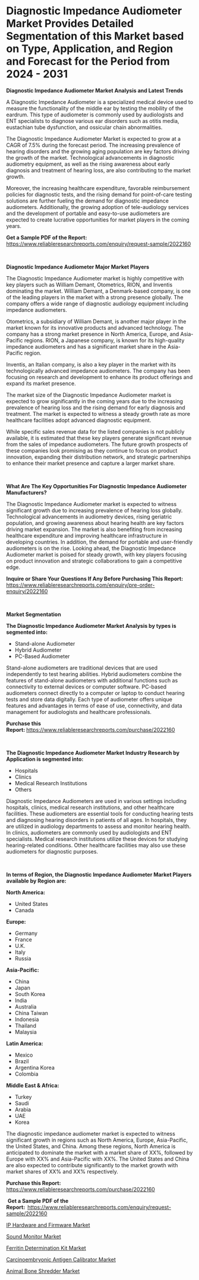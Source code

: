 <p><h1>Diagnostic Impedance Audiometer Market Provides Detailed Segmentation of this Market based on Type, Application, and Region and Forecast for the Period from 2024 - 2031</h1></p><p><strong>Diagnostic Impedance Audiometer Market Analysis and Latest Trends</strong></p>
<p><p>A Diagnostic Impedance Audiometer is a specialized medical device used to measure the functionality of the middle ear by testing the mobility of the eardrum. This type of audiometer is commonly used by audiologists and ENT specialists to diagnose various ear disorders such as otitis media, eustachian tube dysfunction, and ossicular chain abnormalities.</p><p>The Diagnostic Impedance Audiometer Market is expected to grow at a CAGR of 7.5% during the forecast period. The increasing prevalence of hearing disorders and the growing aging population are key factors driving the growth of the market. Technological advancements in diagnostic audiometry equipment, as well as the rising awareness about early diagnosis and treatment of hearing loss, are also contributing to the market growth.</p><p>Moreover, the increasing healthcare expenditure, favorable reimbursement policies for diagnostic tests, and the rising demand for point-of-care testing solutions are further fueling the demand for diagnostic impedance audiometers. Additionally, the growing adoption of tele-audiology services and the development of portable and easy-to-use audiometers are expected to create lucrative opportunities for market players in the coming years.</p></p>
<p><strong>Get a Sample PDF of the Report:&nbsp;</strong> <a href="https://www.reliableresearchreports.com/enquiry/request-sample/2022160">https://www.reliableresearchreports.com/enquiry/request-sample/2022160</a></p>
<p>&nbsp;</p>
<p><strong>Diagnostic Impedance Audiometer Major Market Players</strong></p>
<p><p>The Diagnostic Impedance Audiometer market is highly competitive with key players such as William Demant, Otometrics, RION, and Inventis dominating the market. William Demant, a Denmark-based company, is one of the leading players in the market with a strong presence globally. The company offers a wide range of diagnostic audiology equipment including impedance audiometers.</p><p>Otometrics, a subsidiary of William Demant, is another major player in the market known for its innovative products and advanced technology. The company has a strong market presence in North America, Europe, and Asia-Pacific regions. RION, a Japanese company, is known for its high-quality impedance audiometers and has a significant market share in the Asia-Pacific region.</p><p>Inventis, an Italian company, is also a key player in the market with its technologically advanced impedance audiometers. The company has been focusing on research and development to enhance its product offerings and expand its market presence.</p><p>The market size of the Diagnostic Impedance Audiometer market is expected to grow significantly in the coming years due to the increasing prevalence of hearing loss and the rising demand for early diagnosis and treatment. The market is expected to witness a steady growth rate as more healthcare facilities adopt advanced diagnostic equipment.</p><p>While specific sales revenue data for the listed companies is not publicly available, it is estimated that these key players generate significant revenue from the sales of impedance audiometers. The future growth prospects of these companies look promising as they continue to focus on product innovation, expanding their distribution network, and strategic partnerships to enhance their market presence and capture a larger market share.</p></p>
<p>&nbsp;</p>
<p><strong>What Are The Key Opportunities For Diagnostic Impedance Audiometer Manufacturers?</strong></p>
<p><p>The Diagnostic Impedance Audiometer market is expected to witness significant growth due to increasing prevalence of hearing loss globally. Technological advancements in audiometry devices, rising geriatric population, and growing awareness about hearing health are key factors driving market expansion. The market is also benefiting from increasing healthcare expenditure and improving healthcare infrastructure in developing countries. In addition, the demand for portable and user-friendly audiometers is on the rise. Looking ahead, the Diagnostic Impedance Audiometer market is poised for steady growth, with key players focusing on product innovation and strategic collaborations to gain a competitive edge.</p></p>
<p><strong>Inquire or Share Your Questions If Any Before Purchasing This Report:</strong> <a href="https://www.reliableresearchreports.com/enquiry/pre-order-enquiry/2022160">https://www.reliableresearchreports.com/enquiry/pre-order-enquiry/2022160</a></p>
<p>&nbsp;</p>
<p><strong>Market Segmentation</strong></p>
<p><strong>The Diagnostic Impedance Audiometer Market Analysis by types is segmented into:</strong></p>
<p><ul><li>Stand-alone Audiometer</li><li>Hybrid Audiometer</li><li>PC-Based Audiometer</li></ul></p>
<p><p>Stand-alone audiometers are traditional devices that are used independently to test hearing abilities. Hybrid audiometers combine the features of stand-alone audiometers with additional functions such as connectivity to external devices or computer software. PC-based audiometers connect directly to a computer or laptop to conduct hearing tests and store data digitally. Each type of audiometer offers unique features and advantages in terms of ease of use, connectivity, and data management for audiologists and healthcare professionals.</p></p>
<p><strong>Purchase this Report:&nbsp;</strong><a href="https://www.reliableresearchreports.com/purchase/2022160">https://www.reliableresearchreports.com/purchase/2022160</a></p>
<p>&nbsp;</p>
<p><strong>The Diagnostic Impedance Audiometer Market Industry Research by Application is segmented into:</strong></p>
<p><ul><li>Hospitals</li><li>Clinics</li><li>Medical Research Institutions</li><li>Others</li></ul></p>
<p><p>Diagnostic Impedance Audiometers are used in various settings including hospitals, clinics, medical research institutions, and other healthcare facilities. These audiometers are essential tools for conducting hearing tests and diagnosing hearing disorders in patients of all ages. In hospitals, they are utilized in audiology departments to assess and monitor hearing health. In clinics, audiometers are commonly used by audiologists and ENT specialists. Medical research institutions utilize these devices for studying hearing-related conditions. Other healthcare facilities may also use these audiometers for diagnostic purposes.</p></p>
<p>&nbsp;</p>
<p><strong>In terms of Region, the Diagnostic Impedance Audiometer Market Players available by Region are:</strong></p>
<p>
    <p> <strong> North America: </strong>
        <ul>
            <li>United States</li>
            <li>Canada</li>
        </ul>
        </p> 
    <p> <strong> Europe: </strong>
        <ul>
            <li>Germany</li>
            <li>France</li>
            <li>U.K.</li>
            <li>Italy</li>
            <li>Russia</li>
        </ul>
        </p> 
    <p> <strong> Asia-Pacific: </strong>
        <ul>
            <li>China</li>
            <li>Japan</li>
            <li>South Korea</li>
            <li>India</li>
            <li>Australia</li>
            <li>China Taiwan</li>
            <li>Indonesia</li>
            <li>Thailand</li>
            <li>Malaysia</li>
        </ul>
        </p> 
    <p> <strong> Latin America: </strong>
        <ul>
            <li>Mexico</li>
            <li>Brazil</li>
            <li>Argentina Korea</li>
            <li>Colombia</li>
        </ul>
        </p> 
    <p> <strong> Middle East & Africa: </strong>
        <ul>
            <li>Turkey</li>
            <li>Saudi</li>
            <li>Arabia</li>
            <li>UAE</li>
            <li>Korea</li>
        </ul>
    </p>
    </p>
<p><p>The diagnostic impedance audiometer market is expected to witness significant growth in regions such as North America, Europe, Asia-Pacific, the United States, and China. Among these regions, North America is anticipated to dominate the market with a market share of XX%, followed by Europe with XX% and Asia-Pacific with XX%. The United States and China are also expected to contribute significantly to the market growth with market shares of XX% and XX% respectively.</p></p>
<p><strong>Purchase this Report: </strong><a href="https://www.reliableresearchreports.com/purchase/2022160">https://www.reliableresearchreports.com/purchase/2022160</a></p>
<p>&nbsp;<strong>Get a Sample PDF of the Report:&nbsp;&nbsp;</strong><a href="https://www.reliableresearchreports.com/enquiry/request-sample/2022160">https://www.reliableresearchreports.com/enquiry/request-sample/2022160</a></p>
<p><strong></strong></p>
<p><p><a href="https://view.publitas.com/reportprime-1/ip-hardware-and-firmware-market-provides-a-comprehensive-analysis-including-a-macro-overview-of-the-market-as-well-as-micro-details-such-as-market-size-and-competitive-landscape/">IP Hardware and Firmware Market</a></p><p><a href="https://eight-handstand-8fb.notion.site/Sound-Monitor-Market-Size-Focuses-on-Market-Dynamics-In-Depth-Analysis-and-Future-Projections-of-it-64b657ae45fc4c9593d2b1e0fbaa526b">Sound Monitor Market</a></p><p><a href="https://github.com/julyju69/Market-Research-Report-List-2/blob/main/ferritin-determination-kit-market.md">Ferritin Determination Kit Market</a></p><p><a href="https://github.com/nathandecarvalho/Market-Research-Report-List-2/blob/main/carcinoembryonic-antigen-calibrator-market.md">Carcinoembryonic Antigen Calibrator Market</a></p><p><a href="https://skillful-vermicelli-b89.notion.site/Animal-Bone-Shredder-Market-Size-Furnishes-Valuable-Information-Encompassing-Market-Share-Market-Tr-84f8c27460e248b6af34c28602dcdc1c">Animal Bone Shredder Market</a></p></p>